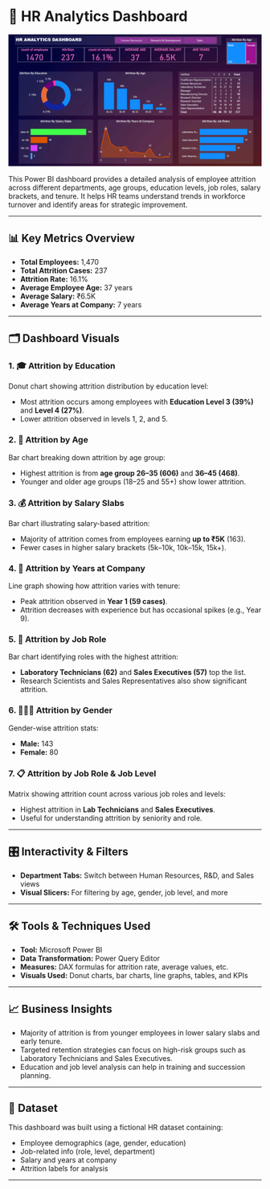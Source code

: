 # 👥 HR Analytics Dashboard

![HR Analytics Dashboard](./HR%20ANALYTICS.png)

This Power BI dashboard provides a detailed analysis of employee attrition across different departments, age groups, education levels, job roles, salary brackets, and tenure. It helps HR teams understand trends in workforce turnover and identify areas for strategic improvement.

---

## 📊 Key Metrics Overview

- **Total Employees:** 1,470  
- **Total Attrition Cases:** 237  
- **Attrition Rate:** 16.1%  
- **Average Employee Age:** 37 years  
- **Average Salary:** ₹6.5K  
- **Average Years at Company:** 7 years

---

## 🗂️ Dashboard Visuals

### 1. 🎓 Attrition by Education
Donut chart showing attrition distribution by education level:
- Most attrition occurs among employees with **Education Level 3 (39%)** and **Level 4 (27%)**.
- Lower attrition observed in levels 1, 2, and 5.

### 2. 👶 Attrition by Age
Bar chart breaking down attrition by age group:
- Highest attrition is from **age group 26–35 (606)** and **36–45 (468)**.
- Younger and older age groups (18–25 and 55+) show lower attrition.

### 3. 💰 Attrition by Salary Slabs
Bar chart illustrating salary-based attrition:
- Majority of attrition comes from employees earning **up to ₹5K** (163).
- Fewer cases in higher salary brackets (5k–10k, 10k–15k, 15k+).

### 4. 📅 Attrition by Years at Company
Line graph showing how attrition varies with tenure:
- Peak attrition observed in **Year 1 (59 cases)**.
- Attrition decreases with experience but has occasional spikes (e.g., Year 9).

### 5. 👔 Attrition by Job Role
Bar chart identifying roles with the highest attrition:
- **Laboratory Technicians (62)** and **Sales Executives (57)** top the list.
- Research Scientists and Sales Representatives also show significant attrition.

### 6. 🧑‍🤝‍🧑 Attrition by Gender
Gender-wise attrition stats:
- **Male:** 143  
- **Female:** 80

### 7. 📋 Attrition by Job Role & Job Level
Matrix showing attrition count across various job roles and levels:
- Highest attrition in **Lab Technicians** and **Sales Executives**.
- Useful for understanding attrition by seniority and role.

---

## 🎛️ Interactivity & Filters

- **Department Tabs:** Switch between Human Resources, R&D, and Sales views  
- **Visual Slicers:** For filtering by age, gender, job level, and more

---

## 🛠️ Tools & Techniques Used

- **Tool:** Microsoft Power BI  
- **Data Transformation:** Power Query Editor  
- **Measures:** DAX formulas for attrition rate, average values, etc.  
- **Visuals Used:** Donut charts, bar charts, line graphs, tables, and KPIs

---

## 📈 Business Insights

- Majority of attrition is from younger employees in lower salary slabs and early tenure.
- Targeted retention strategies can focus on high-risk groups such as Laboratory Technicians and Sales Executives.
- Education and job level analysis can help in training and succession planning.

---

## 📁 Dataset

This dashboard was built using a fictional HR dataset containing:
- Employee demographics (age, gender, education)
- Job-related info (role, level, department)
- Salary and years at company
- Attrition labels for analysis

---
